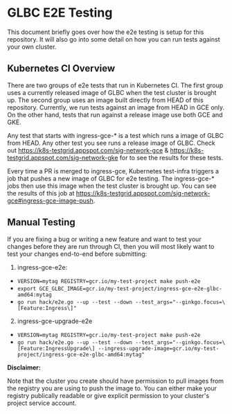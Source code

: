 # GLBC E2E Testing 

This document briefly goes over how the e2e testing is setup for this repository. It will also go into
some detail on how you can run tests against your own cluster.

## Kubernetes CI Overview

There are two groups of e2e tests that run in Kubernetes CI. 
The first group uses a currently released image of GLBC when the test cluster is brought up.
The second group uses an image built directly from HEAD of this repository. 
Currently, we run tests against an image from HEAD in GCE only. On the other hand, 
tests that run against a release image use both GCE and GKE. 

Any test that starts with ingress-gce-* is a test which runs a image of GLBC from HEAD. 
Any other test you see runs a release image of GLBC.
Check out https://k8s-testgrid.appspot.com/sig-network-gce & https://k8s-testgrid.appspot.com/sig-network-gke
for to see the results for these tests.

Every time a PR is merged to ingress-gce, Kubernetes test-infra triggers 
a job that pushes a new image of GLBC for e2e testing. The ingress-gce-* jobs then use
this image when the test cluster is brought up. You can see the results of this job 
at https://k8s-testgrid.appspot.com/sig-network-gce#ingress-gce-image-push.

## Manual Testing

If you are fixing a bug or writing a new feature and want to test your changes before they 
are run through CI, then you will most likely want to test your changes end-to-end before submitting:

1. ingress-gce-e2e:

  * `VERSION=mytag REGISTRY=gcr.io/my-test-project make push-e2e`
  * `export GCE_GLBC_IMAGE=gcr.io/my-test-project/ingress-gce-e2e-glbc-amd64:mytag`
  * `go run hack/e2e.go --up --test --down --test_args="--ginkgo.focus=\[Feature:Ingress\]"`

2. ingress-gce-upgrade-e2e

  * `VERSION=mytag REGISTRY=gcr.io/my-test-project make push-e2e`
  * `go run hack/e2e.go --up --test --down --test_args="--ginkgo.focus=\[Feature:IngressUpgrade\] --ingress-upgrade-image=gcr.io/my-test-project/ingress-gce-e2e-glbc-amd64:mytag"`



**Disclaimer:**
  
Note that the cluster you create should have permission to pull images from the registry
you are using to push the image to. You can either make your registry publically readable or give explicit permission
to your cluster's project service account. 
